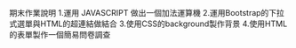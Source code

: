 期末作業說明
1.運用 JAVASCRIPT 做出一個加法運算機
2.運用Bootstrap的下拉式選單與HTML的超連結做結合
3.使用CSS的background製作背景
4.使用HTML的表單製作一個簡易問卷調查
